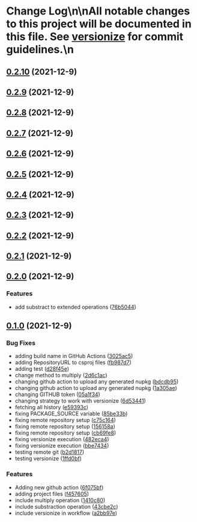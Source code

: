 # Change Log\n\nAll notable changes to this project will be documented in this file. See [versionize](https://github.com/saintedlama/versionize) for commit guidelines.\n
<a name="0.2.10"></a>
## [0.2.10](https://www.github.com/robertohonores/demo-ci-netfull/releases/tag/v0.2.10) (2021-12-9)

<a name="0.2.9"></a>
## [0.2.9](https://www.github.com/robertohonores/demo-ci-netfull/releases/tag/v0.2.9) (2021-12-9)

<a name="0.2.8"></a>
## [0.2.8](https://www.github.com/robertohonores/demo-ci-netfull/releases/tag/v0.2.8) (2021-12-9)

<a name="0.2.7"></a>
## [0.2.7](https://www.github.com/robertohonores/demo-ci-netfull/releases/tag/v0.2.7) (2021-12-9)

<a name="0.2.6"></a>
## [0.2.6](https://www.github.com/robertohonores/demo-ci-netfull/releases/tag/v0.2.6) (2021-12-9)

<a name="0.2.5"></a>
## [0.2.5](https://www.github.com/robertohonores/demo-ci-netfull/releases/tag/v0.2.5) (2021-12-9)

<a name="0.2.4"></a>
## [0.2.4](https://www.github.com/robertohonores/demo-ci-netfull/releases/tag/v0.2.4) (2021-12-9)

<a name="0.2.3"></a>
## [0.2.3](https://www.github.com/robertohonores/demo-ci-netfull/releases/tag/v0.2.3) (2021-12-9)

<a name="0.2.2"></a>
## [0.2.2](https://www.github.com/robertohonores/demo-ci-netfull/releases/tag/v0.2.2) (2021-12-9)

<a name="0.2.1"></a>
## [0.2.1](https://www.github.com/robertohonores/demo-ci-netfull/releases/tag/v0.2.1) (2021-12-9)

<a name="0.2.0"></a>
## [0.2.0](https://www.github.com/robertohonores/demo-ci-netfull/releases/tag/v0.2.0) (2021-12-9)

### Features

* add substract to extended operations ([76b5044](https://www.github.com/robertohonores/demo-ci-netfull/commit/76b504404420f8801995fc249a0b1d74218dce5b))

<a name="0.1.0"></a>
## [0.1.0](https://www.github.com/robertohonores/demo-ci-netfull/releases/tag/v0.1.0) (2021-12-9)

### Bug Fixes

* adding build name in GitHub Actions ([3025ac5](https://www.github.com/robertohonores/demo-ci-netfull/commit/3025ac5aa28f7f6aa7ed048925359c2a5fd1c869))
* adding RepositoryURL to csproj files ([fb987d7](https://www.github.com/robertohonores/demo-ci-netfull/commit/fb987d73d6f646f08e57401b0951a0e6d894ff99))
* adding test ([d28f45e](https://www.github.com/robertohonores/demo-ci-netfull/commit/d28f45e415dcd01f1a02ef08d6e4a4ef212755f9))
* change method to multiply ([2d6c1ac](https://www.github.com/robertohonores/demo-ci-netfull/commit/2d6c1ac00fd2d91e4e7510ae0dc755b6c252c268))
* changing github action to upload any generated nupkg ([bdcdb95](https://www.github.com/robertohonores/demo-ci-netfull/commit/bdcdb954435a156d4b45a34489281e44031ee08b))
* changing github action to upload any generated nupkg ([1a305ae](https://www.github.com/robertohonores/demo-ci-netfull/commit/1a305aeb5289c5c0da862e9fdd1a4e95a9795a12))
* changing GITHUB token ([05a1f34](https://www.github.com/robertohonores/demo-ci-netfull/commit/05a1f3480f213259a125842e1a8ffa54b5b04fe8))
* changing strategy to work with versionize ([6d53441](https://www.github.com/robertohonores/demo-ci-netfull/commit/6d53441e9fd60e2fbf79e4f8ffb6052d54cfcd46))
* fetching all history ([e59393c](https://www.github.com/robertohonores/demo-ci-netfull/commit/e59393c5d055df837e0a61720e52c722a93b76a8))
* fixing PACKAGE_SOURCE variable ([85be33b](https://www.github.com/robertohonores/demo-ci-netfull/commit/85be33b3b17262691b5176a2ba7f4643da11704b))
* fixing remote repository setup ([c75c164](https://www.github.com/robertohonores/demo-ci-netfull/commit/c75c1644a8edc3ae7e99497acced9f6825c51657))
* fixing remote repository setup ([156158a](https://www.github.com/robertohonores/demo-ci-netfull/commit/156158a3beba9a7ef7832d0867f0b7f344c0043b))
* fixing remote repository setup ([cb69fe8](https://www.github.com/robertohonores/demo-ci-netfull/commit/cb69fe8571afbe62888a38664ef7105678bbd493))
* fixing versionize execution ([482eca4](https://www.github.com/robertohonores/demo-ci-netfull/commit/482eca4b3f266aa94d4801d75e88a62d3646cce1))
* fixing versionize execution ([bbe7434](https://www.github.com/robertohonores/demo-ci-netfull/commit/bbe74341b393cd28fb3aec903d2817d770423542))
* testing remote git ([b2d1817](https://www.github.com/robertohonores/demo-ci-netfull/commit/b2d1817f9c2ef42ce1214bb0445a231952da9fcf))
* testing versionize ([1ffd0bf](https://www.github.com/robertohonores/demo-ci-netfull/commit/1ffd0bf72ab82cb4809efeb8b21cf8acb744aab2))

### Features

* Adding new github action ([6f075bf](https://www.github.com/robertohonores/demo-ci-netfull/commit/6f075bf8e11e54f3b5db3cd033390955b6ceb847))
* adding project files ([f457605](https://www.github.com/robertohonores/demo-ci-netfull/commit/f45760506eb499d26c74ef9093c38abf6c8bc1d2))
* include multiply operation ([1410c80](https://www.github.com/robertohonores/demo-ci-netfull/commit/1410c80e0c7373b1924e614ba546d112eb24eec7))
* include substraction operation ([43cbe2c](https://www.github.com/robertohonores/demo-ci-netfull/commit/43cbe2c65554dc727b0c6910b37a2ad27d26fa10))
* include versionize in workflow ([a2bb97e](https://www.github.com/robertohonores/demo-ci-netfull/commit/a2bb97eeae696ec10a9a6d67a33be2aaca10afa0))

